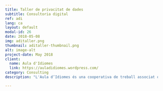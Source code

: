 ```yaml
---
title: Taller de privacitat de dades
subtitle: Consultoria digital
ref: adi
lang: ca
layout: default
modal-id: 26
date: 2018-05-08
img: aditaller.png
thumbnail: aditaller-thumbnail.png
alt: image-alt
project-date: May 2018
client:
  name: Aula d'Idiomes
  link: https://auladidiomes.wordpress.com/
category: Consulting
description: "L'Aula d’Idiomes és una cooperativa de treball associat que ofereix serveis lingüístics, com ara cursos d’idiomes i traduccions. Tant la seva organització interna com el seu treball de traducció depenen de les eines i infraestructures digitals. Necessitaven entendre els fonaments de la privacitat d’Internet i de la seguretat de les dades, i avaluar els riscos involucrats en el seu flux de treball. Els hem proporcionat una sessió informativa personalitzada de quatre hores amb exemples pràctics per explicar-los la seguretat de les dades així com per presentar-los alternatives segures i sòlides a les eines de les empreses multinacionals que feien servir diàriament."

---
```

